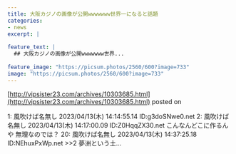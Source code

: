 ```yaml
---
title: 大阪カジノの画像が公開wwwwwww世界一になると話題
categories:
- news
excerpt: |
  
feature_text: |
  ## 大阪カジノの画像が公開wwwwwww世界...
  
feature_image: "https://picsum.photos/2560/600?image=733"
image: "https://picsum.photos/2560/600?image=733"
---
```


[http://vipsister23.com/archives/10303685.html](http://vipsister23.com/archives/10303685.html)
posted on 

<!--more-->

1: 風吹けば名無し 2023/04/13(木) 14:14:55.14 ID:g3doSNwe0.net 2: 風吹けば名無し 2023/04/13(木) 14:17:00.09 ID:Z0HqqZX30.net こんなんどこに作るんや 無理なのでは？ 20: 風吹けば名無し 2023/04/13(木) 14:37:25.18 ID:NEhuxPxWp.net &gt;&gt;2 夢洲という土...
